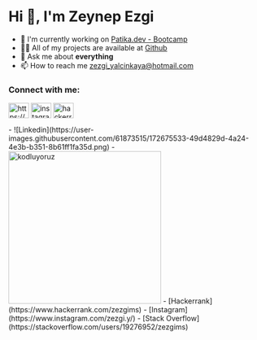# Hi 👋, I'm Zeynep Ezgi

- 🔭 I'm currently working on [Patika.dev - Bootcamp](https://www.patika.dev/tr/bootcamp)
- 👨‍💻 All of my projects are available at [Github](https://github.com/zezgims)
- 💬 Ask me about **everything**
- 📫 How to reach me zezgi_yalcinkaya@hotmail.com

### Connect with me:
<a href="https://www.linkedin.com/in/zezgims/" target="blank">
<img align="center" src="https://raw.githubusercontent.com/rahuldkjain/github-profile-readme-generator/master/src/images/icons/Social/linked-in-alt.svg" alt="https://www.linkedin.com/in/zezgims/" height="30" width="40" /></a>
<a href="https://instagram.com/metehanelmas/" target="blank"><img align="center" src="https://raw.githubusercontent.com/rahuldkjain/github-profile-readme-generator/master/src/images/icons/Social/instagram.svg" alt="instagram.com/metehanelmas/" height="30" width="40" /></a>
<a href="https://www.hackerrank.com/metehanelmas" target="blank"><img align="center" src="https://raw.githubusercontent.com/rahuldkjain/github-profile-readme-generator/master/src/images/icons/Social/hackerrank.svg" alt="hackerrank.com/metehanelmas" height="30" width="40" /></a>
</p>
- ![Linkedin](https://user-images.githubusercontent.com/61873515/172675533-49d4829d-4a24-4e3b-b351-8b61ff1fa35d.png)
- <img src="https://user-images.githubusercontent.com/61873515/172675533-49d4829d-4a24-4e3b-b351-8b61ff1fa35d.png" alt="kodluyoruz" width="300"/>
- [Hackerrank](https://www.hackerrank.com/zezgims)
- [Instagram](https://www.instagram.com/zezgi.y/)
- [Stack Overflow](https://stackoverflow.com/users/19276952/zezgims)

<!--
![resim_açıklaması](https://upload.wikimedia.org/wikipedia/commons/c/ca/LinkedIn_logo_initials.png)
**Zezgims/Zezgims** is a ✨ _special_ ✨ repository because its `README.md` (this file) appears on your GitHub profile.

Here are some ideas to get you started:

- 🔭 I’m currently working on ...
- 🌱 I’m currently learning ...
- 👯 I’m looking to collaborate on ...
- 🤔 I’m looking for help with ...
- 💬 Ask me about ...
- 📫 How to reach me: ...
- 😄 Pronouns: ...
- ⚡ Fun fact: ...
-->

